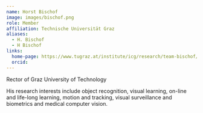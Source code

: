 ```yaml
---
name: Horst Bischof
image: images/bischof.png
role: Member
affiliation: Technische Universität Graz
aliases:
  - H. Bischof
  - H Bischof
links:
  home-page: https://www.tugraz.at/institute/icg/research/team-bischof/people/team-about/horst-bischof
  orcid: 
---
```


Rector of Graz University of Technology

His research interests include object recognition, visual learning, on-line and life-long learning, motion and tracking, visual surveillance and biometrics and medical computer vision.